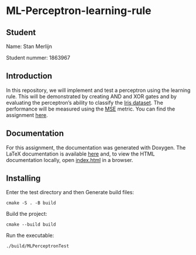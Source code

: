 # ML-Perceptron-learning-rule

## Student

Name: Stan Merlijn

Student nummer: 1863967

## Introduction
In this repository, we will implement and test a perceptron using the learning rule. This will be demonstrated by creating AND and XOR gates and by evaluating the perceptron’s ability to classify the [Iris dataset](https://scikit-learn.org/1.5/auto_examples/datasets/plot_iris_dataset.html). The performance will be measured using the [MSE](src/header/MSE.hpp) metric. You can find the assignment [here](https://canvas.hu.nl/courses/44675/assignments/343529).

## Documentation
For this assignment, the documentation was generated with Doxygen. The LaTeX documentation is available [here](docs/latex/refman.pdf) and, to view the HTML documentation locally, open [index.html](docs/html/index.html) in a browser.

## Installing
Enter the test directory and then Generate build files:

```
cmake -S . -B build
```

Build the project:

```
cmake --build build
```

Run the executable:

```
./build/MLPerceptronTest
```